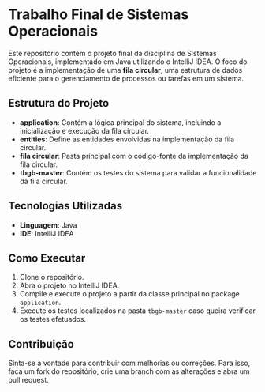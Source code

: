 <body>

<h1>Trabalho Final de Sistemas Operacionais</h1>

<p>Este repositório contém o projeto final da disciplina de Sistemas Operacionais, implementado em Java utilizando o IntelliJ IDEA. O foco do projeto é a implementação de uma <strong>fila circular</strong>, uma estrutura de dados eficiente para o gerenciamento de processos ou tarefas em um sistema.</p>

<h2>Estrutura do Projeto</h2>
<ul>
    <li><strong>application</strong>: Contém a lógica principal do sistema, incluindo a inicialização e execução da fila circular.</li>
    <li><strong>entities</strong>: Define as entidades envolvidas na implementação da fila circular.</li>
    <li><strong>fila circular</strong>: Pasta principal com o código-fonte da implementação da fila circular.</li>
    <li><strong>tbgb-master</strong>: Contém os testes do sistema para validar a funcionalidade da fila circular.</li>
</ul>

<h2>Tecnologias Utilizadas</h2>
<ul>
    <li><strong>Linguagem</strong>: Java</li>
    <li><strong>IDE</strong>: IntelliJ IDEA</li>
</ul>

<h2>Como Executar</h2>
<ol>
    <li>Clone o repositório.</li>
    <li>Abra o projeto no IntelliJ IDEA.</li>
    <li>Compile e execute o projeto a partir da classe principal no package <code>application</code>.</li>
    <li>Execute os testes localizados na pasta <code>tbgb-master</code> caso queira verificar os testes efetuados.</li>
</ol>

<h2>Contribuição</h2>
<p>Sinta-se à vontade para contribuir com melhorias ou correções. Para isso, faça um fork do repositório, crie uma branch com as alterações e abra um pull request.</p>

</body>
</html>
